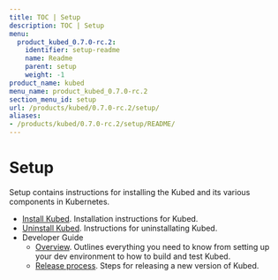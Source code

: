 ```yaml
---
title: TOC | Setup
description: TOC | Setup
menu:
  product_kubed_0.7.0-rc.2:
    identifier: setup-readme
    name: Readme
    parent: setup
    weight: -1
product_name: kubed
menu_name: product_kubed_0.7.0-rc.2
section_menu_id: setup
url: /products/kubed/0.7.0-rc.2/setup/
aliases:
- /products/kubed/0.7.0-rc.2/setup/README/
---
```


# Setup

Setup contains instructions for installing the Kubed and its various components in Kubernetes.

- [Install Kubed](/products/kubed/0.7.0-rc.2/setup/install). Installation instructions for Kubed.
- [Uninstall Kubed](/products/kubed/0.7.0-rc.2/setup/uninstall). Instructions for uninstallating Kubed.
- Developer Guide
  - [Overview](/products/kubed/0.7.0-rc.2/setup/developer-guide/overview). Outlines everything you need to know from setting up your dev environment to how to build and test Kubed.
  - [Release process](/products/kubed/0.7.0-rc.2/setup/developer-guide/release). Steps for releasing a new version of Kubed.
